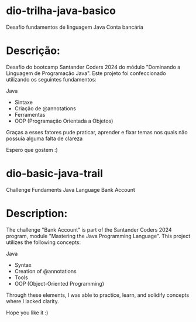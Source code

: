 # dio-trilha-java-basico
Desafio fundamentos de linguagem Java Conta bancária

# Descrição:

Desafio do bootcamp Santander Coders 2024 do módulo "Dominando a Linguagem de Programação Java".
Este projeto foi confeccionado utilizando os seguintes fundamentos:

Java
  - Sintaxe
  - Criação de @annotations
  - Ferramentas
  - OOP (Programação Orientada a Objetos)

Graças a esses fatores pude praticar, aprender e fixar temas nos quais não possuia alguma falta de clareza

Espero que gostem :)

# dio-basic-java-trail
Challenge Fundaments Java Language Bank Account

# Description:

The challenge "Bank Account" is part of the Santander Coders 2024 program, module "Mastering the Java Programming Language". This project utilizes the following concepts:

Java
  - Syntax
  - Creation of @annotations
  - Tools
  - OOP (Object-Oriented Programming)

Through these elements, I was able to practice, learn, and solidify concepts where I lacked clarity.

Hope you like it :)
